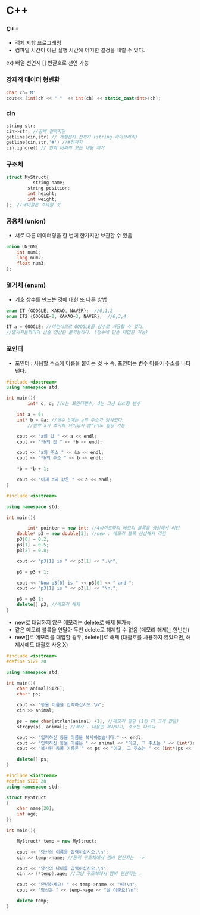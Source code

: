 # C++

### C++

-   객체 지향 프로그래밍
-   컴파일 시간이 아닌 실행 시간에 어떠한 결정을 내릴 수 있다.

ex) 배열 선언시 [] 빈괄호로 선언 가능

### 강제적 데이터 형변환

```cpp
char ch='M'
cout<< (int)ch << " "  << int(ch) << static_cast<int>(ch);
```

### cin

```cpp
string str;
cin>>str; //공백 전까지만
getline(cin,str) // 개행문자 전까지 (string 라이브러리)
getline(cin,str,'#') //#전까지
cin.ignore() // 입력 버퍼의 모든 내용 제거
```

### 구조체

```cpp
struct MyStruct{
	      string name;
        string position;
        int height;
        int weight;
};  //세미콜론 주의할 것
```

### 공용체 (union)

-   서로 다른 데이터형을 한 번에 한가지만 보관할 수 있음

```cpp
union UNION{
	int num1;
	long num2;
	float num3;
};
```

### 열거체 (enum)

-   기호 상수를 만드는 것에 대한 또 다른 방법

```cpp
enum IT {GOOGLE, KAKAO, NAVER};  //0,1,2
enum IT2 {GOOGLE=0, KAKAO=3, NAVER};  //0,3,4

IT a = GOOGLE; //이런식으로 GOOGLE을 상수로 사용할 수 있다.
//열거자들끼리의 산술 연산은 불가능하다. (정수에 단순 대입은 가능)
```

### 포인터

-   포인터 : 사용할 주소에 이름을 붙이는 것
    ⇒ 즉, 포인터는 변수 이름이 주소를 나타낸다.

```cpp
#include <iostream>
using namespace std;

int main(){
		int* c, d; //c는 포인터변수, d는 그냥 int형 변수

    int a = 6;
    int* b = &a; //변수 b에는 a의 주소가 담겨있다.
		//만약 a가 초기화 되어있지 않더라도 할당 가능

    cout << "a의 값 " << a << endl;
    cout << "*b의 값 " << *b << endl;

    cout << "a의 주소 " << &a << endl;
    cout << "*b의 주소 " << b << endl;

    *b = *b + 1;

    cout << "이제 a의 값은 " << a << endl;
}
```

```cpp
#include <iostream>

using namespace std;

int main(){

		int* pointer = new int; //4바이트짜리 메모리 블록을 생성해서 리턴
    double* p3 = new double[3]; //new : 메모리 블록 생성해서 리턴
    p3[0] = 0.2;
    p3[1] = 0.5;
    p3[2] = 0.8;

    cout << "p3[1] is " << p3[1] << ".\n";

    p3 = p3 + 1;

    cout << "Now p3[0] is " << p3[0] << " and ";
    cout << "p3[1] is " << p3[1] << "\n.";

    p3 = p3-1;
    delete[] p3; //메모리 해제
}
```

-   new로 대입하지 않은 메모리는 delete로 해제 불가능
-   같은 메모리 블록을 연달아 두번 delete로 해제할 수 없음 (메모리 해제는 한번만)
-   new[]로 메모리를 대입할 경우, delete[]로 해제
    (대괄호를 사용하지 않았으면, 해제시에도 대괄호 사용 X)

```cpp
#include <iostream>
#define SIZE 20

using namespace std;

int main(){
    char animal[SIZE];
    char* ps;

    cout << "동물 이름을 입력하십시오.\n";
    cin >> animal;

    ps = new char[strlen(animal) +1]; //메모리 할당 (1칸 더 크게 잡음)
    strcpy(ps, animal); //복사 - 내용만 복사되고, 주소는 다르다

    cout << "입력하신 동물 이름을 복사하였습니다." << endl;
    cout << "입력하신 동물 이름은 " << animal << "이고, 그 주소는 " << (int*)animal << " 입니다." << endl;
    cout << "복사된 동물 이름은 " << ps << "이고, 그 주소는 " << (int*)ps << " 입니다." << endl;

    delete[] ps;
}
```

```cpp
#include <iostream>
#define SIZE 20
using namespace std;

struct MyStruct
{
    char name[20];
    int age;
};

int main(){

    MyStruct* temp = new MyStruct;

    cout << "당신의 이름을 입력하십시오.\n";
    cin >> temp->name; //동적 구조체에서 멤버 연산자는  ->

    cout << "당신의 나이를 입력하십시오.\n";
    cin >> (*temp).age; //그냥 구조체에서 멤버 연산자는 .

    cout << "안녕하세요! " << temp->name << "씨!\n";
    cout << "당신은 " << temp->age << "살 이군요!\n";

    delete temp;
}
```
